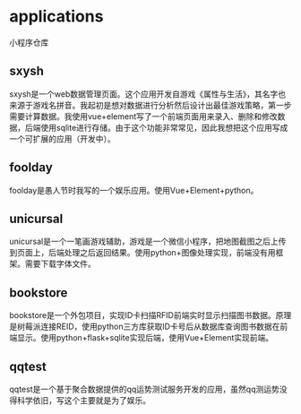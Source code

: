 # applications
小程序仓库

## sxysh
sxysh是一个web数据管理页面。这个应用开发自游戏《属性与生活》，其名字也来源于游戏名拼音。我起初是想对数据进行分析然后设计出最佳游戏策略，第一步需要计算数据。我使用vue+element写了一个前端页面用来录入、删除和修改数据，后端使用sqlite进行存储。由于这个功能非常常见，因此我想把这个应用写成一个可扩展的应用（开发中）。

## foolday
foolday是愚人节时我写的一个娱乐应用。使用Vue+Element+python。

## unicursal
unicursal是一个一笔画游戏辅助，游戏是一个微信小程序，把地图截图之后上传到页面上，后端处理之后返回结果。使用python+图像处理实现，前端没有用框架。需要下载字体文件。

## bookstore
bookstore是一个外包项目，实现ID卡扫描RFID前端实时显示扫描图书数据。原理是树莓派连接REID，使用python三方库获取ID卡号后从数据库查询图书数据在前端显示。使用python+flask+sqlite实现后端，使用Vue+Element实现前端。

## qqtest
qqtest是一个基于聚合数据提供的qq运势测试服务开发的应用，虽然qq测运势没得科学依旧，写这个主要就是为了娱乐。
